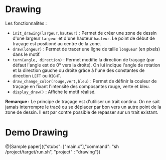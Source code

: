 # Drawing

Les fonctionnalités :
- `init_drawing(largeur,hauteur)` : Permet de créer une zone de dessin d'une largeur `largeur` et d'une hauteur `hauteur`. Le point de début de traçage est positioné au centre de la zone.
- `draw(longeur)` : Permet de tracer une ligne de taille `longueur` (en pixels) dans le motif.
- `turn(angle, direction)` : Permet modifie la direction de traçage (par défaut l'angle est de 0° vers la droite). On lui indique l'angle de rotation et la direction gauche ou droite grâce à l'une des constantes de direction `LEFT` ou `RIGHT`.
- `draw_change_color(rouge,vert,bleu)` : Permet de définir la couleur de traçage en fixant l'intensité des composantes rouge, verte et bleu. 
- `display_draw()` : Affiche le motif réalisé.

**Remarque :** Le principe de traçage est d'utiliser un trait continu. On ne sait jamais interrompre le tracé ou se déplacer par bon vers un autre point de la zone de dessin. Il est par contre possible de repasser sur un trait existant.

# Demo Drawing

@[Sample paper]({"stubs": ["main.c"],"command": "sh /project/target/run.sh", "project" : "drawing"})

